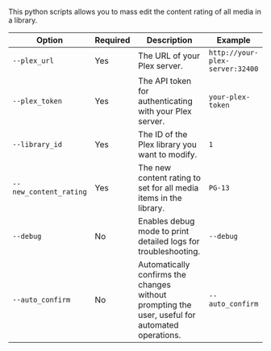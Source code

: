 This python scripts allows you to mass edit the content rating of all media in a library.

| Option                 | Required | Description                                                                                     | Example                                          |
|------------------------|----------|-------------------------------------------------------------------------------------------------|--------------------------------------------------|
| `--plex_url`           | Yes      | The URL of your Plex server.                                                                    | `http://your-plex-server:32400`                  |
| `--plex_token`         | Yes      | The API token for authenticating with your Plex server.                                          | `your-plex-token`                                |
| `--library_id`         | Yes      | The ID of the Plex library you want to modify.                                                   | `1`                                              |
| `--new_content_rating` | Yes      | The new content rating to set for all media items in the library.                                | `PG-13`                                          |
| `--debug`              | No       | Enables debug mode to print detailed logs for troubleshooting.                                   | `--debug`                                        |
| `--auto_confirm`       | No       | Automatically confirms the changes without prompting the user, useful for automated operations.  | `--auto_confirm`                                 |
